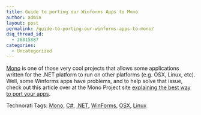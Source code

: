 ```yaml
---
title: Guide to porting our Winforms Apps to Mono
author: admin
layout: post
permalink: /guide-to-porting-our-winforms-apps-to-mono/
dsq_thread_id:
  - 26015887
categories:
  - Uncategorized
---
```

[Mono][1] is one of those very cool projects that allows some&nbsp;applications written for the .NET platform to run on other platforms (e.g. OSX, Linux, etc). Well, some Winforms apps have problems, and to help solve that issue, check out this article over at the Mono Project site [explaining the best way to port your apps][2].<div class=wlWriterSmartContent id=0767317B-992E-4b12-91E0-4F059A8CECA8:2f3ddcd1-7efe-4d7c-9d66-c68a01e0f6db style="PADDING-RIGHT:0px;DISPLAY:inline;PADDING-LEFT:0px;PADDING-BOTTOM:0px;MARGIN:0px;PADDING-TOP:0px;">Technorati Tags: <a href="http://technorati.com/tags/Mono" rel=tag>Mono</a>, <a href="http://technorati.com/tags/C#" rel=tag>C#</a>, <a href="http://technorati.com/tags/.NET" rel=tag>.NET</a>, <a href="http://technorati.com/tags/WinForms" rel=tag>WinForms</a>, <a href="http://technorati.com/tags/OSX" rel=tag>OSX</a>, <a href="http://technorati.com/tags/Linux" rel=tag>Linux</a></div>

 [1]: http://www.mono-project.com/
 [2]: http://www.mono-project.com/Guide:_Porting_Winforms_Applications